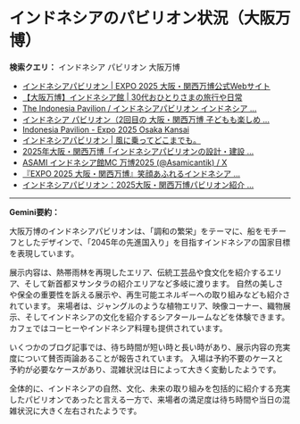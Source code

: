 # インドネシアのパビリオン状況（大阪万博）

**検索クエリ：** インドネシア パビリオン 大阪万博

- [インドネシアパビリオン | EXPO 2025 大阪・関西万博公式Webサイト](https://www.expo2025.or.jp/official-participant/indonesia/)
- [【大阪万博】インドネシア館 | 30代おひとりさまの旅行や日常](https://ameblo.jp/yrk0327/entry-12902904410.html)
- [The Indonesia Pavilion / インドネシアパビリオン インドネシア ...](https://www.instagram.com/p/C6s6GRiu_ZW/)
- [インドネシア パビリオン（2回目の 大阪・関西万博 子どもも楽しめ ...](https://ameblo.jp/syenron1/entry-12908365440.html)
- [Indonesia Pavilion - Expo 2025 Osaka Kansai](https://expo2025indonesia.id/)
- [インドネシアパビリオン | 風に乗ってどこまでも。](https://ameblo.jp/laven1015/entry-12907034731.html)
- [2025年大阪・関西万博「インドネシアパビリオンの設計・建設 ...](https://www.fujiya-net.co.jp/news/20240501)
- [ASAMI インドネシア館MC 万博2025 (@Asamicantik) / X](https://x.com/asamicantik)
- [『EXPO 2025 大阪・関西万博』笑顔あふれるインドネシア ...](https://note.com/yamada_tourist/n/n27bea8822b97)
- [インドネシアパビリオン：2025大阪・関西万博パビリオン紹介 ...](https://www.nippon.com/ja/guide-to-japan/expo2025021/)


---

**Gemini要約：**

大阪万博のインドネシアパビリオンは、「調和の繁栄」をテーマに、船をモチーフとしたデザインで、「2045年の先進国入り」を目指すインドネシアの国家目標を表現しています。

展示内容は、熱帯雨林を再現したエリア、伝統工芸品や食文化を紹介するエリア、そして新首都ヌサンタラの紹介エリアなど多岐に渡ります。  自然の美しさや保全の重要性を訴える展示や、再生可能エネルギーへの取り組みなども紹介されています。  来場者は、ジャングルのような植物エリア、映像コーナー、織物展示、そしてインドネシアの文化を紹介するシアタールームなどを体験できます。カフェではコーヒーやインドネシア料理も提供されています。

いくつかのブログ記事では、待ち時間が短い時と長い時があり、展示内容の充実度について賛否両論あることが報告されています。  入場は予約不要のケースと予約が必要なケースがあり、混雑状況は日によって大きく変動したようです。


全体的に、インドネシアの自然、文化、未来の取り組みを包括的に紹介する充実したパビリオンであったと言える一方で、来場者の満足度は待ち時間や当日の混雑状況に大きく左右されたようです。

